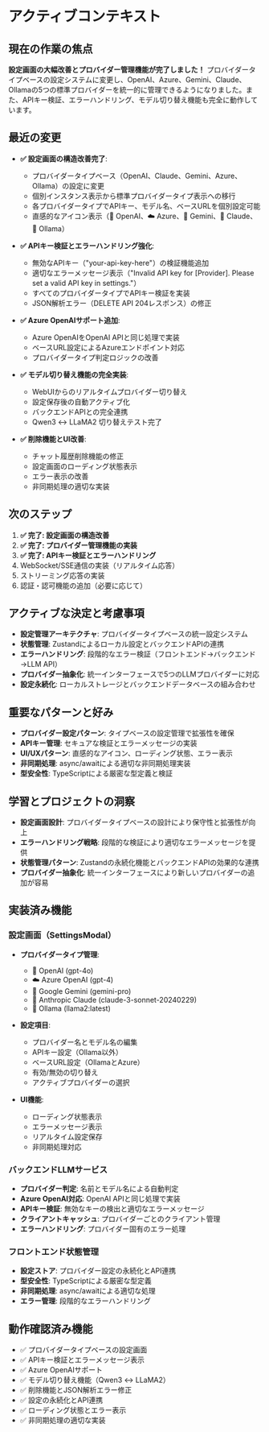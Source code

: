 # アクティブコンテキスト

## 現在の作業の焦点

**設定画面の大幅改善とプロバイダー管理機能が完了しました！** プロバイダータイプベースの設定システムに変更し、OpenAI、Azure、Gemini、Claude、Ollamaの5つの標準プロバイダーを統一的に管理できるようになりました。また、APIキー検証、エラーハンドリング、モデル切り替え機能も完全に動作しています。

## 最近の変更

*   **✅ 設定画面の構造改善完了**:
    *   プロバイダータイプベース（OpenAI、Claude、Gemini、Azure、Ollama）の設定に変更
    *   個別インスタンス表示から標準プロバイダータイプ表示への移行
    *   各プロバイダータイプでAPIキー、モデル名、ベースURLを個別設定可能
    *   直感的なアイコン表示（🤖 OpenAI、☁️ Azure、💎 Gemini、🧠 Claude、🦙 Ollama）

*   **✅ APIキー検証とエラーハンドリング強化**:
    *   無効なAPIキー（"your-api-key-here"）の検証機能追加
    *   適切なエラーメッセージ表示（"Invalid API key for [Provider]. Please set a valid API key in settings."）
    *   すべてのプロバイダータイプでAPIキー検証を実装
    *   JSON解析エラー（DELETE API 204レスポンス）の修正

*   **✅ Azure OpenAIサポート追加**:
    *   Azure OpenAIをOpenAI APIと同じ処理で実装
    *   ベースURL設定によるAzureエンドポイント対応
    *   プロバイダータイプ判定ロジックの改善

*   **✅ モデル切り替え機能の完全実装**:
    *   WebUIからのリアルタイムプロバイダー切り替え
    *   設定保存後の自動アクティブ化
    *   バックエンドAPIとの完全連携
    *   Qwen3 ↔ LLaMA2 切り替えテスト完了

*   **✅ 削除機能とUI改善**:
    *   チャット履歴削除機能の修正
    *   設定画面のローディング状態表示
    *   エラー表示の改善
    *   非同期処理の適切な実装

## 次のステップ

1.  **✅ 完了: 設定画面の構造改善**
2.  **✅ 完了: プロバイダー管理機能の実装**
3.  **✅ 完了: APIキー検証とエラーハンドリング**
4.  WebSocket/SSE通信の実装（リアルタイム応答）
5.  ストリーミング応答の実装
6.  認証・認可機能の追加（必要に応じて）

## アクティブな決定と考慮事項

*   **設定管理アーキテクチャ**: プロバイダータイプベースの統一設定システム
*   **状態管理**: Zustandによるローカル設定とバックエンドAPIの連携
*   **エラーハンドリング**: 段階的なエラー検証（フロントエンド→バックエンド→LLM API）
*   **プロバイダー抽象化**: 統一インターフェースで5つのLLMプロバイダーに対応
*   **設定永続化**: ローカルストレージとバックエンドデータベースの組み合わせ

## 重要なパターンと好み

*   **プロバイダー設定パターン**: タイプベースの設定管理で拡張性を確保
*   **APIキー管理**: セキュアな検証とエラーメッセージの実装
*   **UI/UXパターン**: 直感的なアイコン、ローディング状態、エラー表示
*   **非同期処理**: async/awaitによる適切な非同期処理実装
*   **型安全性**: TypeScriptによる厳密な型定義と検証

## 学習とプロジェクトの洞察

*   **設定画面設計**: プロバイダータイプベースの設計により保守性と拡張性が向上
*   **エラーハンドリング戦略**: 段階的な検証により適切なエラーメッセージを提供
*   **状態管理パターン**: Zustandの永続化機能とバックエンドAPIの効果的な連携
*   **プロバイダー抽象化**: 統一インターフェースにより新しいプロバイダーの追加が容易

## 実装済み機能

### 設定画面（SettingsModal）
*   **プロバイダータイプ管理**:
    *   🤖 OpenAI (gpt-4o)
    *   ☁️ Azure OpenAI (gpt-4)
    *   💎 Google Gemini (gemini-pro)
    *   🧠 Anthropic Claude (claude-3-sonnet-20240229)
    *   🦙 Ollama (llama2:latest)

*   **設定項目**:
    *   プロバイダー名とモデル名の編集
    *   APIキー設定（Ollama以外）
    *   ベースURL設定（OllamaとAzure）
    *   有効/無効の切り替え
    *   アクティブプロバイダーの選択

*   **UI機能**:
    *   ローディング状態表示
    *   エラーメッセージ表示
    *   リアルタイム設定保存
    *   非同期処理対応

### バックエンドLLMサービス
*   **プロバイダー判定**: 名前とモデル名による自動判定
*   **Azure OpenAI対応**: OpenAI APIと同じ処理で実装
*   **APIキー検証**: 無効なキーの検出と適切なエラーメッセージ
*   **クライアントキャッシュ**: プロバイダーごとのクライアント管理
*   **エラーハンドリング**: プロバイダー固有のエラー処理

### フロントエンド状態管理
*   **設定ストア**: プロバイダー設定の永続化とAPI連携
*   **型安全性**: TypeScriptによる厳密な型定義
*   **非同期処理**: async/awaitによる適切な処理
*   **エラー管理**: 段階的なエラーハンドリング

## 動作確認済み機能

*   ✅ プロバイダータイプベースの設定画面
*   ✅ APIキー検証とエラーメッセージ表示
*   ✅ Azure OpenAIサポート
*   ✅ モデル切り替え機能（Qwen3 ↔ LLaMA2）
*   ✅ 削除機能とJSON解析エラー修正
*   ✅ 設定の永続化とAPI連携
*   ✅ ローディング状態とエラー表示
*   ✅ 非同期処理の適切な実装
